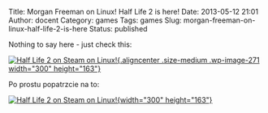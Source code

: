 Title: Morgan Freeman on Linux! Half Life 2 is here!
Date: 2013-05-12 21:01
Author: docent
Category: games
Tags: games
Slug: morgan-freeman-on-linux-half-life-2-is-here
Status: published

<!--:en-->Nothing to say here - just check this:

[![](http://maciek.lasyk.info/sysop/wp-content/uploads/2013/05/Screenshot-from-2013-05-12-225553-300x163.png "Half Life 2 on Steam on Linux!"){.aligncenter
.size-medium .wp-image-271 width="300"
height="163"}](http://maciek.lasyk.info/sysop/wp-content/uploads/2013/05/Screenshot-from-2013-05-12-225553.png)

<!--:--><!--:pl-->Po prostu popatrzcie na to:

[![](http://maciek.lasyk.info/sysop/wp-content/uploads/2013/05/Screenshot-from-2013-05-12-225553-300x163.png "Half Life 2 on Steam on Linux!"){width="300"
height="163"}](http://maciek.lasyk.info/sysop/wp-content/uploads/2013/05/Screenshot-from-2013-05-12-225553.png)<!--:-->
